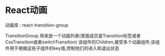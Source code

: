 # React动画

动画库 : react-transition-group

TransitionGroup 用来放一个动画列表(里面成员是Transition标签或者CssTransition或者switchTransition)
该组件的Children,接受多个动画组件,该组件用于根据这些子组件的key值,控制他们的进入和退出状态